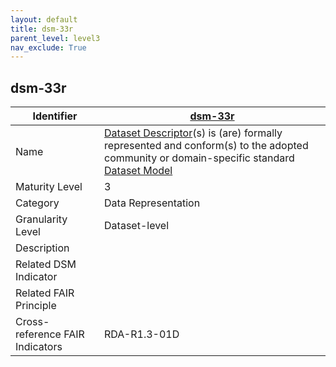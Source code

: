 ```yaml
---
layout: default
title: dsm-33r
parent_level: level3
nav_exclude: True
---
```


## dsm-33r

| Identifier | [dsm-33r](https://github.com/FAIRplus/Data-Maturity/blob/master/docs/_indicators/dsm-33r.md) |
| --------- | ----------|
| Name | [Dataset Descriptor](https://fairplus.github.io/Data-Maturity/docs/Glossary/#dataset-descriptor)(s) is (are) formally represented and conform(s) to the adopted community or domain-specific standard [Dataset Model](https://fairplus.github.io/Data-Maturity/docs/Glossary/#dataset-model) |
| Maturity Level | 3 |
| Category | Data Representation |
| Granularity Level | Dataset-level |
| Description |  |
| Related DSM Indicator| |
| Related FAIR Principle |  |
| Cross-reference FAIR Indicators | RDA-R1.3-01D |
